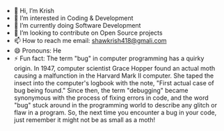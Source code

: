 - 👋 Hi, I’m Krish
- 👀 I’m interested in Coding & Development
- 🌱 I’m currently doing Software Development
- 💞️ I’m looking to contribute on Open Source projects
- 📫 How to reach me email: shawkrish418@gmali.com
- 😄 Pronouns: He
- ⚡ Fun fact:  The term "bug" in computer programming has a quirky origin. In 1947, computer scientist Grace Hopper found an actual moth causing a malfunction in the Harvard Mark II computer. She taped the insect into the computer's logbook with the note, "First actual case of bug being found." Since then, the term "debugging" became synonymous with the process of fixing errors in code, and the word "bug" stuck around in the programming world to describe any glitch or flaw in a program. So, the next time you encounter a bug in your code, just remember it might not be as small as a moth!





<!---
krishshaw418/krishshaw418 is a ✨ special ✨ repository because its `README.md` (this file) appears on your GitHub profile.
You can click the Preview link to take a look at your changes.
--->
